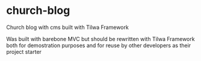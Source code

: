 # church-blog
Church blog with cms built with Tilwa Framework

Was built with barebone MVC but should be rewritten with Tilwa Framework both for demostration purposes and for reuse by other developers as their project starter